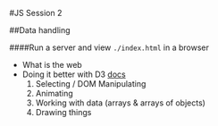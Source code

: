 #JS Session 2

##Data handling

####Run a server and view `./index.html` in a browser

 * What is the web 
 * Doing it better with D3 [docs](https://github.com/mbostock/d3/wiki/API-Reference)
   1. Selecting / DOM Manipulating
   2. Animating
   3. Working with data (arrays & arrays of objects)
   4. Drawing things
